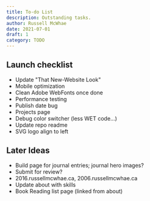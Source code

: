 ```yaml
---
title: To-do List
description: Outstanding tasks.
author: Russell McWhae
date: 2021-07-01
draft: 1
category: TODO
---
```


## Launch checklist

-   Update "That New-Website Look"
-   Mobile optimization
-   Clean Adobe WebFonts once done
-   Performance testing
-   Publish date bug
-   Projects page
-   Debug color switcher (less WET code…)
-   Update repo readme
-   SVG logo align to left

## Later Ideas

-   Build <category> page for journal entries; journal hero images?
-   Submit for review?
-   2016.russellmcwhae.ca, 2006.russellmcwhae.ca
-   Update about with skills
-   Book Reading list page (linked from about)
